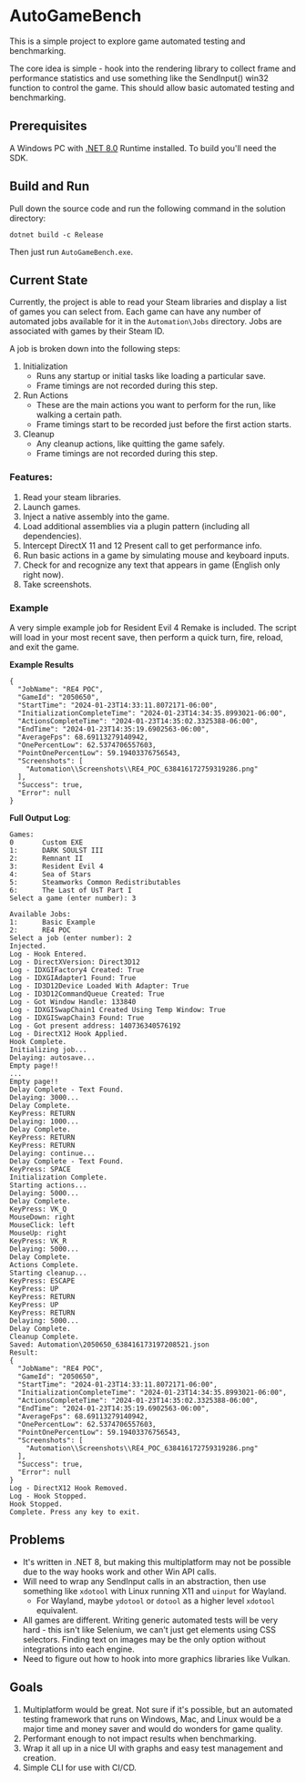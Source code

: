 # AutoGameBench

This is a simple project to explore game automated testing and benchmarking.

The core idea is simple - hook into the rendering library to collect frame and performance statistics and use something like the SendInput() win32 function to control the game. This should allow basic automated testing and benchmarking.


## Prerequisites

A Windows PC with [.NET 8.0](https://dotnet.microsoft.com/en-us/download/dotnet/8.0) Runtime installed. To build you'll need the SDK.


## Build and Run

Pull down the source code and run the following command in the solution directory:

```
dotnet build -c Release
```

Then just run `AutoGameBench.exe`.


## Current State

Currently, the project is able to read your Steam libraries and display a list of games you can select from. Each game can have any number of automated jobs available for it in the `Automation\Jobs` directory. Jobs are associated with games by their Steam ID.

A job is broken down into the following steps:
1. Initialization
    * Runs any startup or initial tasks like loading a particular save.
    * Frame timings are not recorded during this step.
2. Run Actions
    * These are the main actions you want to perform for the run, like walking a certain path.
    * Frame timings start to be recorded just before the first action starts.
3. Cleanup
    * Any cleanup actions, like quitting the game safely.
    * Frame timings are not recorded during this step.


### Features:
1. Read your steam libraries.
2. Launch games.
3. Inject a native assembly into the game.
4. Load additional assemblies via a plugin pattern (including all dependencies).
5. Intercept DirectX 11 and 12 Present call to get performance info.
6. Run basic actions in a game by simulating mouse and keyboard inputs.
8. Check for and recognize any text that appears in game (English only right now).
9. Take screenshots.


### Example

A very simple example job for Resident Evil 4 Remake is included. The script will load in your most recent save, then perform a quick turn, fire, reload, and exit the game.

**Example Results**

```
{
  "JobName": "RE4 POC",
  "GameId": "2050650",
  "StartTime": "2024-01-23T14:33:11.8072171-06:00",
  "InitializationCompleteTime": "2024-01-23T14:34:35.8993021-06:00",
  "ActionsCompleteTime": "2024-01-23T14:35:02.3325388-06:00",
  "EndTime": "2024-01-23T14:35:19.6902563-06:00",
  "AverageFps": 68.69113279140942,
  "OnePercentLow": 62.5374706557603,
  "PointOnePercentLow": 59.19403376756543,
  "Screenshots": [
    "Automation\\Screenshots\\RE4_POC_638416172759319286.png"
  ],
  "Success": true,
  "Error": null
}
```

**Full Output Log**:

```
Games:
0       Custom EXE
1:      DARK SOULST III
2:      Remnant II
3:      Resident Evil 4
4:      Sea of Stars
5:      Steamworks Common Redistributables
6:      The Last of UsT Part I
Select a game (enter number): 3

Available Jobs:
1:      Basic Example
2:      RE4 POC
Select a job (enter number): 2
Injected.
Log - Hook Entered.
Log - DirectXVersion: Direct3D12
Log - IDXGIFactory4 Created: True
Log - IDXGIAdapter1 Found: True
Log - ID3D12Device Loaded With Adapter: True
Log - ID3D12CommandQueue Created: True
Log - Got Window Handle: 133840
Log - IDXGISwapChain1 Created Using Temp Window: True
Log - IDXGISwapChain3 Found: True
Log - Got present address: 140736340576192
Log - DirectX12 Hook Applied.
Hook Complete.
Initializing job...
Delaying: autosave...
Empty page!!
...
Empty page!!
Delay Complete - Text Found.
Delaying: 3000...
Delay Complete.
KeyPress: RETURN
Delaying: 1000...
Delay Complete.
KeyPress: RETURN
KeyPress: RETURN
Delaying: continue...
Delay Complete - Text Found.
KeyPress: SPACE
Initialization Complete.
Starting actions...
Delaying: 5000...
Delay Complete.
KeyPress: VK_Q
MouseDown: right
MouseClick: left
MouseUp: right
KeyPress: VK_R
Delaying: 5000...
Delay Complete.
Actions Complete.
Starting cleanup...
KeyPress: ESCAPE
KeyPress: UP
KeyPress: RETURN
KeyPress: UP
KeyPress: RETURN
Delaying: 5000...
Delay Complete.
Cleanup Complete.
Saved: Automation\2050650_638416173197208521.json
Result:
{
  "JobName": "RE4 POC",
  "GameId": "2050650",
  "StartTime": "2024-01-23T14:33:11.8072171-06:00",
  "InitializationCompleteTime": "2024-01-23T14:34:35.8993021-06:00",
  "ActionsCompleteTime": "2024-01-23T14:35:02.3325388-06:00",
  "EndTime": "2024-01-23T14:35:19.6902563-06:00",
  "AverageFps": 68.69113279140942,
  "OnePercentLow": 62.5374706557603,
  "PointOnePercentLow": 59.19403376756543,
  "Screenshots": [
    "Automation\\Screenshots\\RE4_POC_638416172759319286.png"
  ],
  "Success": true,
  "Error": null
}
Log - DirectX12 Hook Removed.
Log - Hook Stopped.
Hook Stopped.
Complete. Press any key to exit.
```

## Problems
* It's written in .NET 8, but making this multiplatform may not be possible due to the way hooks work and other Win API calls.
* Will need to wrap any SendInput calls in an abstraction, then use something like `xdotool` with Linux running X11 and `uinput` for Wayland.
    * For Wayland, maybe `ydotool` or `dotool` as a higher level `xdotool` equivalent.
* All games are different. Writing generic automated tests will be very hard - this isn't like Selenium, we can't just get elements using CSS selectors. Finding text on images may be the only option without integrations into each engine.
* Need to figure out how to hook into more graphics libraries like Vulkan.


## Goals

1. Multiplatform would be great. Not sure if it's possible, but an automated testing framework that runs on Windows, Mac, and Linux would be a major time and money saver and would do wonders for game quality.
2. Performant enough to not impact results when benchmarking.
3. Wrap it all up in a nice UI with graphs and easy test management and creation.
4. Simple CLI for use with CI/CD.
